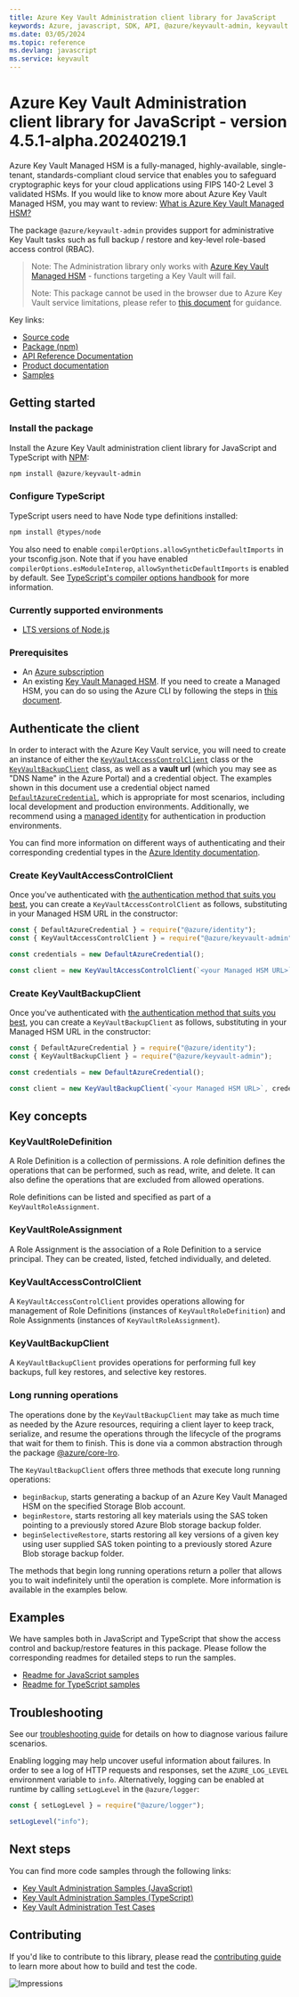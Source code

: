 ```yaml
---
title: Azure Key Vault Administration client library for JavaScript
keywords: Azure, javascript, SDK, API, @azure/keyvault-admin, keyvault
ms.date: 03/05/2024
ms.topic: reference
ms.devlang: javascript
ms.service: keyvault
---
```

# Azure Key Vault Administration client library for JavaScript - version 4.5.1-alpha.20240219.1 


Azure Key Vault Managed HSM is a fully-managed, highly-available, single-tenant, standards-compliant cloud service that enables you to safeguard cryptographic keys for your cloud applications using FIPS 140-2 Level 3 validated HSMs. If you would like to know more about Azure Key Vault Managed HSM, you may want to review: [What is Azure Key Vault Managed HSM?][managedhsm]

The package `@azure/keyvault-admin` provides support for administrative Key Vault tasks such as full backup / restore and key-level role-based access control (RBAC).

> Note: The Administration library only works with [Azure Key Vault Managed HSM][managedhsm] - functions targeting a Key Vault will fail.
>
> Note: This package cannot be used in the browser due to Azure Key Vault service limitations, please refer to [this document](https://github.com/Azure/azure-sdk-for-js/blob/main/samples/cors/ts/README.md) for guidance.

Key links:

- [Source code][package-gh]
- [Package (npm)][package-npm]
- [API Reference Documentation][docs]
- [Product documentation][docs-service]
- [Samples][samples]

## Getting started

### Install the package

Install the Azure Key Vault administration client library for JavaScript and TypeScript with [NPM][npm]:

```PowerShell
npm install @azure/keyvault-admin
```

### Configure TypeScript

TypeScript users need to have Node type definitions installed:

```bash
npm install @types/node
```

You also need to enable `compilerOptions.allowSyntheticDefaultImports` in your tsconfig.json. Note that if you have enabled `compilerOptions.esModuleInterop`, `allowSyntheticDefaultImports` is enabled by default. See [TypeScript's compiler options handbook][compiler-options] for more information.

### Currently supported environments

- [LTS versions of Node.js](https://github.com/nodejs/release#release-schedule)

### Prerequisites

- An [Azure subscription](https://azure.microsoft.com/free/)
- An existing [Key Vault Managed HSM][azure_keyvault_mhsm]. If you need to create a Managed HSM, you can do so using the Azure CLI by following the steps in [this document][azure_keyvault_mhsm_cli].

## Authenticate the client

In order to interact with the Azure Key Vault service, you will need to create an instance of either the [`KeyVaultAccessControlClient`](#create-keyvaultaccesscontrolclient) class or the [`KeyVaultBackupClient`](#create-keyvaultbackupclient) class, as well as a **vault url** (which you may see as "DNS Name" in the Azure Portal) and a credential object. The examples shown in this document use a credential object named [`DefaultAzureCredential`][default_azure_credential], which is appropriate for most scenarios, including local development and production environments. Additionally, we recommend using a [managed identity][managed_identity] for authentication in production environments.

You can find more information on different ways of authenticating and their corresponding credential types in the [Azure Identity documentation][azure_identity].

### Create KeyVaultAccessControlClient

Once you've authenticated with [the authentication method that suits you best][default_azure_credential], you can create a `KeyVaultAccessControlClient` as follows, substituting in your Managed HSM URL in the constructor:

```javascript
const { DefaultAzureCredential } = require("@azure/identity");
const { KeyVaultAccessControlClient } = require("@azure/keyvault-admin");

const credentials = new DefaultAzureCredential();

const client = new KeyVaultAccessControlClient(`<your Managed HSM URL>`, credentials);
```

### Create KeyVaultBackupClient

Once you've authenticated with [the authentication method that suits you best][default_azure_credential], you can create a `KeyVaultBackupClient` as follows, substituting in your Managed HSM URL in the constructor:

```javascript
const { DefaultAzureCredential } = require("@azure/identity");
const { KeyVaultBackupClient } = require("@azure/keyvault-admin");

const credentials = new DefaultAzureCredential();

const client = new KeyVaultBackupClient(`<your Managed HSM URL>`, credentials);
```

## Key concepts

### KeyVaultRoleDefinition

A Role Definition is a collection of permissions. A role definition defines the operations that can be performed, such as read, write, and delete. It can also define the operations that are excluded from allowed operations.

Role definitions can be listed and specified as part of a `KeyVaultRoleAssignment`.

### KeyVaultRoleAssignment

A Role Assignment is the association of a Role Definition to a service principal. They can be created, listed, fetched individually, and deleted.

### KeyVaultAccessControlClient

A `KeyVaultAccessControlClient` provides operations allowing for management of Role Definitions (instances of `KeyVaultRoleDefinition`) and Role Assignments (instances of `KeyVaultRoleAssignment`).

### KeyVaultBackupClient

A `KeyVaultBackupClient` provides operations for performing full key backups, full key restores, and selective key restores.

### Long running operations

The operations done by the `KeyVaultBackupClient` may take as much time as needed by the Azure resources, requiring a client layer to keep track, serialize, and resume the operations through the lifecycle of the programs that wait for them to finish. This is done via a common abstraction through the package [@azure/core-lro][core-lro].

The `KeyVaultBackupClient` offers three methods that execute long running operations:

- `beginBackup`, starts generating a backup of an Azure Key Vault Managed HSM on the specified Storage Blob account.
- `beginRestore`, starts restoring all key materials using the SAS token pointing to a previously stored Azure Blob storage backup folder.
- `beginSelectiveRestore`, starts restoring all key versions of a given key using user supplied SAS token pointing to a previously stored Azure Blob storage backup folder.

The methods that begin long running operations return a poller that allows you to wait indefinitely until the operation is complete. More information is available in the examples below.

## Examples

We have samples both in JavaScript and TypeScript that show the access control and backup/restore features in this package. Please follow the corresponding readmes for detailed steps to run the samples.

- [Readme for JavaScript samples](https://github.com/Azure/azure-sdk-for-js/blob/main/sdk/keyvault/keyvault-admin/samples/v4/javascript/README.md)
- [Readme for TypeScript samples](https://github.com/Azure/azure-sdk-for-js/blob/main/sdk/keyvault/keyvault-admin/samples/v4/typescript/README.md)

## Troubleshooting

See our [troubleshooting guide](https://github.com/Azure/azure-sdk-for-js/blob/main/sdk/keyvault/keyvault-admin/TROUBLESHOOTING.md) for details on how to diagnose various failure scenarios.

Enabling logging may help uncover useful information about failures. In order to see a log of HTTP requests and responses, set the `AZURE_LOG_LEVEL` environment variable to `info`. Alternatively, logging can be enabled at runtime by calling `setLogLevel` in the `@azure/logger`:

```javascript
const { setLogLevel } = require("@azure/logger");

setLogLevel("info");
```

## Next steps

You can find more code samples through the following links:

- [Key Vault Administration Samples (JavaScript)](https://github.com/Azure/azure-sdk-for-js/tree/main/sdk/keyvault/keyvault-admin/samples/v4/javascript)
- [Key Vault Administration Samples (TypeScript)](https://github.com/Azure/azure-sdk-for-js/tree/main/sdk/keyvault/keyvault-admin/samples/v4/typescript)
- [Key Vault Administration Test Cases](https://github.com/Azure/azure-sdk-for-js/tree/main/sdk/keyvault/keyvault-admin/test/)

## Contributing

If you'd like to contribute to this library, please read the [contributing guide](https://github.com/Azure/azure-sdk-for-js/blob/main/CONTRIBUTING.md) to learn more about how to build and test the code.

![Impressions](https://azure-sdk-impressions.azurewebsites.net/api/impressions/azure-sdk-for-js%2Fsdk%2Fkeyvault%2Fkeyvault-admin%2FREADME.png)

<!-- LINKS -->

[compiler-options]: https://www.typescriptlang.org/docs/handbook/compiler-options.html
[core-lro]: https://github.com/Azure/azure-sdk-for-js/tree/main/sdk/core/core-lro
[docs-service]: https://azure.microsoft.com/services/key-vault/
[docs]: /javascript/api/@azure/keyvault-admin
[managedhsm]: /azure/key-vault/managed-hsm/overview
[npm]: https://www.npmjs.com/
[package-gh]: https://github.com/Azure/azure-sdk-for-js/tree/main/sdk/keyvault/keyvault-admin
[package-npm]: https://www.npmjs.com/package/@azure/keyvault-admin
[samples]: https://github.com/Azure/azure-sdk-for-js/tree/main/sdk/keyvault/keyvault-admin/samples
[azure_keyvault_mhsm]: /azure/key-vault/managed-hsm/overview
[azure_keyvault_mhsm_cli]: /azure/key-vault/managed-hsm/quick-create-cli
[default_azure_credential]: /java/api/overview/azure/identity-readme?view=azure-java-stable#defaultazurecredential
[managed_identity]: /azure/active-directory/managed-identities-azure-resources/overview
[azure_identity]: /java/api/overview/azure/identity-readme?view=azure-java-stable

